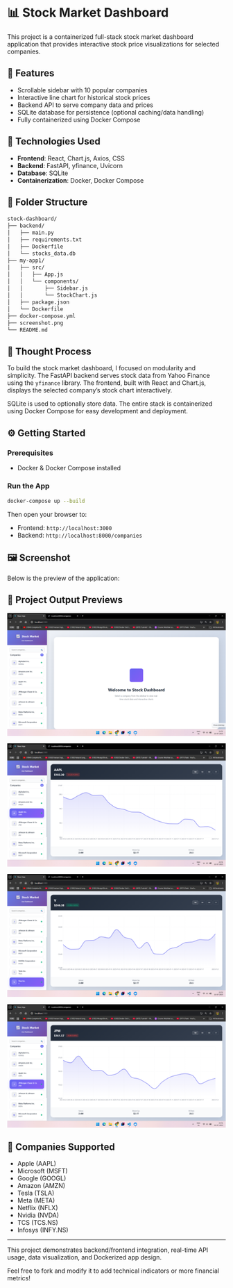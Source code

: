 
# 📊 Stock Market Dashboard

This project is a containerized full-stack stock market dashboard application that provides interactive stock price visualizations for selected companies.

## 🔧 Features
- Scrollable sidebar with 10 popular companies
- Interactive line chart for historical stock prices
- Backend API to serve company data and prices
- SQLite database for persistence (optional caching/data handling)
- Fully containerized using Docker Compose

## 🚀 Technologies Used
- **Frontend**: React, Chart.js, Axios, CSS
- **Backend**: FastAPI, yfinance, Uvicorn
- **Database**: SQLite
- **Containerization**: Docker, Docker Compose

## 📁 Folder Structure
```
stock-dashboard/
├── backend/
│   ├── main.py
│   ├── requirements.txt
│   ├── Dockerfile
│   └── stocks_data.db
├── my-app1/
│   ├── src/
│   │   ├── App.js
│   │   └── components/
│   │       ├── Sidebar.js
│   │       └── StockChart.js
│   ├── package.json
│   └── Dockerfile
├── docker-compose.yml
├── screenshot.png
└── README.md
```

## 🧠 Thought Process
To build the stock market dashboard, I focused on modularity and simplicity. The FastAPI backend serves stock data from Yahoo Finance using the `yfinance` library. The frontend, built with React and Chart.js, displays the selected company’s stock chart interactively.

SQLite is used to optionally store data. The entire stack is containerized using Docker Compose for easy development and deployment.

## ⚙️ Getting Started

### Prerequisites
- Docker & Docker Compose installed

### Run the App
```bash
docker-compose up --build
```
Then open your browser to:
- Frontend: `http://localhost:3000`
- Backend: `http://localhost:8000/companies`

## 🖼️ Screenshot

Below is the preview of the application:

## 📸 Project Output Previews


![Dashboard Full View](Ss3.png)


![Apple Chart](Ss1.png)


![Sidebar](Ss2.png)

![Below](Ss4.png)


## 📌 Companies Supported
- Apple (AAPL)
- Microsoft (MSFT)
- Google (GOOGL)
- Amazon (AMZN)
- Tesla (TSLA)
- Meta (META)
- Netflix (NFLX)
- Nvidia (NVDA)
- TCS (TCS.NS)
- Infosys (INFY.NS)

---

This project demonstrates backend/frontend integration, real-time API usage, data visualization, and Dockerized app design.

Feel free to fork and modify it to add technical indicators or more financial metrics!